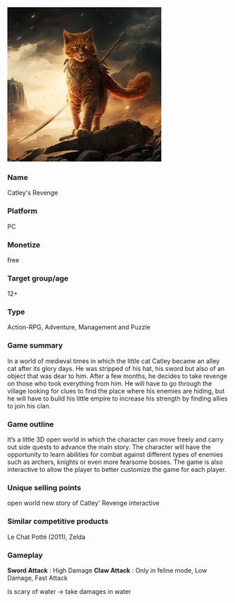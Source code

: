<img src="img/Catventure.png" alt="Catventure" width="350"/>

### Name

Catley's Revenge

### Platform

PC

### Monetize

free

### Target group/age

12+

### Type

Action-RPG, Adventure, Management and Puzzle

### Game summary

In a world of medieval times in which the little cat Catley became an alley cat after its glory days. He was stripped of his hat, his sword but also of an object that was dear to him. After a few months, he decides to take revenge on those who took everything from him. He will have to go through the village looking for clues to find the place where his enemies are hiding, but he will have to build his little empire to increase his strength by finding allies to join his clan.

### Game outline

It’s a little 3D open world in which the character can move freely and carry out side quests to advance the main story. The character will have the opportunity to learn abilities for combat against different types of enemies such as archers, knights or even more fearsome bosses. The game is also interactive to allow the player to better customize the game for each player.

### Unique selling points

open world
new story of Catley' Revenge
interactive

### Similar competitive products

Le Chat Potté (2011), Zelda

### Gameplay

**Sword Attack** : High Damage
**Claw Attack** : Only in feline mode, Low Damage, Fast Attack

Is scary of water → take damages in water
